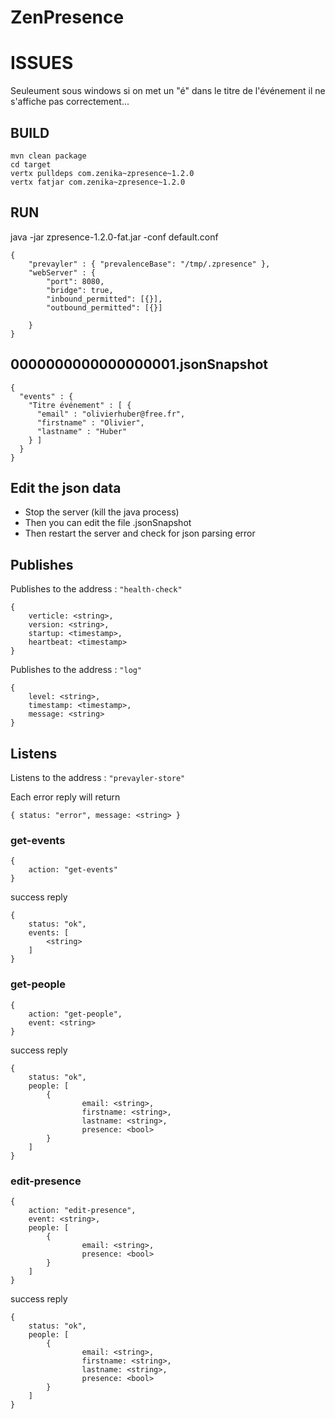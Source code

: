 # ZenPresence

ISSUES
===
Seuleument sous windows si on met un "é" dans le titre de l'événement il ne s'affiche pas correctement...

BUILD
---
    mvn clean package
    cd target
    vertx pulldeps com.zenika~zpresence~1.2.0
    vertx fatjar com.zenika~zpresence~1.2.0

RUN
---
java -jar zpresence-1.2.0-fat.jar -conf default.conf

    {
        "prevayler" : { "prevalenceBase": "/tmp/.zpresence" },
        "webServer" : {
            "port": 8080,
            "bridge": true,
            "inbound_permitted": [{}],
            "outbound_permitted": [{}]
    
        }
    }

0000000000000000001.jsonSnapshot
---
    {
      "events" : {
        "Titre événement" : [ {
          "email" : "olivierhuber@free.fr",
          "firstname" : "Olivier",
          "lastname" : "Huber"
        } ]
      }
    }

Edit the json data
---
- Stop the server (kill the java process)
- Then you can edit the file .jsonSnapshot
- Then restart the server and check for json parsing error

## Publishes

Publishes to the address : `"health-check"`

    {
        verticle: <string>,
        version: <string>,
        startup: <timestamp>,
        heartbeat: <timestamp>
    }

Publishes to the address : `"log"`

    {
        level: <string>,
        timestamp: <timestamp>,
        message: <string>
    }

## Listens

Listens to the address : `"prevayler-store"`

Each error reply will return 

    { status: "error", message: <string> }

### get-events

    {
        action: "get-events"
    } 
    
success reply
 
    {
        status: "ok",
        events: [
            <string>
        ]
    }

### get-people

    {
        action: "get-people",
        event: <string>
    }
    
success reply

    {
        status: "ok",
        people: [
            {
                    email: <string>,
                    firstname: <string>,
                    lastname: <string>,
                    presence: <bool>
            }
        ]
    }

### edit-presence

    {
        action: "edit-presence",
        event: <string>,
        people: [
            {
                    email: <string>,
                    presence: <bool>
            }
        ]
    }     
    
success reply
    
    {
        status: "ok",
        people: [
            {
                    email: <string>,
                    firstname: <string>,
                    lastname: <string>,
                    presence: <bool>
            }
        ]
    }
